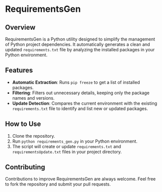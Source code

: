 # RequirementsGen

## Overview
RequirementsGen is a Python utility designed to simplify the management of Python project dependencies. It automatically generates a clean and updated `requirements.txt` file by analyzing the installed packages in your Python environment.

## Features
- **Automatic Extraction**: Runs `pip freeze` to get a list of installed packages.
- **Filtering**: Filters out unnecessary details, keeping only the package names and versions.
- **Update Detection**: Compares the current environment with the existing `requirements.txt` file to identify and list new or updated packages.

## How to Use
1. Clone the repository.
2. Run `python requirements_gen.py` in your Python environment.
3. The script will create or update `requirements.txt` and `requirementsUpdate.txt` files in your project directory.

## Contributing
Contributions to improve RequirementsGen are always welcome. Feel free to fork the repository and submit your pull requests.
